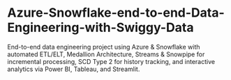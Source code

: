 # Azure-Snowflake-end-to-end-Data-Engineering-with-Swiggy-Data
End-to-end data engineering project using Azure &amp; Snowflake with automated ETL/ELT, Medallion Architecture, Streams &amp; Snowpipe for incremental processing, SCD Type 2 for history tracking, and interactive analytics via Power BI, Tableau, and Streamlit.
